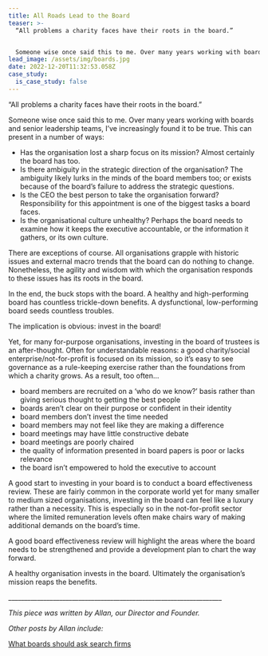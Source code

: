 ```yaml
---
title: All Roads Lead to the Board
teaser: >-
  “All problems a charity faces have their roots in the board.”


  Someone wise once said this to me. Over many years working with boards and senior leadership teams, I’ve increasingly found it to be true.
lead_image: /assets/img/boards.jpg
date: 2022-12-20T11:32:53.058Z
case_study:
  is_case_study: false
---
```

“All problems a charity faces have their roots in the board.”

Someone wise once said this to me. Over many years working with boards and senior leadership teams, I’ve increasingly found it to be true. This can present in a number of ways:

* Has the organisation lost a sharp focus on its mission? Almost certainly the board has too.
* Is there ambiguity in the strategic direction of the organisation? The ambiguity likely lurks in the minds of the board members too; or exists because of the board’s failure to address the strategic questions.
* Is the CEO the best person to take the organisation forward? Responsibility for this appointment is one of the biggest tasks a board faces.
* Is the organisational culture unhealthy? Perhaps the board needs to examine how it keeps the executive accountable, or the information it gathers, or its own culture.  

There are exceptions of course. All organisations grapple with historic issues and external macro trends that the board can do nothing to change. Nonetheless, the agility and wisdom with which the organisation responds to these issues has its roots in the board.

In the end, the buck stops with the board. A healthy and high-performing board has countless trickle-down benefits. A dysfunctional, low-performing board seeds countless troubles.

The implication is obvious: invest in the board!

Yet, for many for-purpose organisations, investing in the board of trustees is an after-thought. Often for understandable reasons: a good charity/social enterprise/not-for-profit is focused on its mission, so it’s easy to see governance as a rule-keeping exercise rather than the foundations from which a charity grows. As a result, too often…

* board members are recruited on a ‘who do we know?’ basis rather than giving serious thought to getting the best people
* boards aren’t clear on their purpose or confident in their identity
* board members don’t invest the time needed
* board members may not feel like they are making a difference
* board meetings may have little constructive debate
* board meetings are poorly chaired
* the quality of information presented in board papers is poor or lacks relevance
* the board isn’t empowered to hold the executive to account

A good start to investing in your board is to conduct a board effectiveness review. These are fairly common in the corporate world yet for many smaller to medium sized organisations, investing in the board can feel like a luxury rather than a necessity. This is especially so in the not-for-profit sector where the limited remuneration levels often make chairs wary of making additional demands on the board’s time.

A good board effectiveness review will highlight the areas where the board needs to be strengthened and provide a development plan to chart the way forward.

A healthy organisation invests in the board. Ultimately the organisation’s mission reaps the benefits.



\_\_\_\_\_\_\_\_\_\_\_\_\_\_\_\_\_\_\_\_\_\_\_\_\_\_\_\_\_\_\_\_\_\_\_\_\_\_\_\_\_\_\_\_\_\_\_\_\_\_\_\_\_\_\_\_\_\_\_\_\_\_\_\_\_\__

*This piece was written by Allan, our Director and Founder.*

*Other posts by Allan include:*

[What boards should ask search firms](https://carneliansearch.com/insights/what-boards-should-ask-search-firms/)